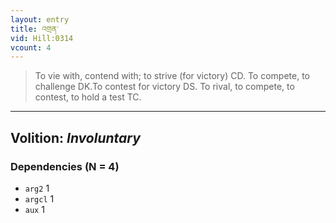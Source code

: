 ```yaml
---
layout: entry
title: འགྲན་
vid: Hill:0314
vcount: 4
---
```

> To vie with, contend with; to strive (for victory) CD\. To compete, to challenge DK\.To contest for victory DS\. To rival, to compete, to contest, to hold a test TC\.

---
Volition: _Involuntary_
---

### Dependencies (N = 4)
* `arg2` 1
* `argcl` 1
* `aux` 1

